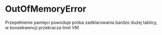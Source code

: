 # OutOfMemoryError

Przepełnienie pamięci powoduje próba zadklarowania bardzo dużej tablicy, w konsekwencji przekracza limit VM
